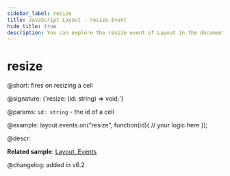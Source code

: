 ```yaml
---
sidebar_label: resize
title: JavaScript Layout - resize Event 
hide_title: true
description: You can explore the resize event of Layout in the documentation of the DHTMLX JavaScript UI library. Browse developer guides and API reference, try out code examples and live demos, and download a free 30-day evaluation version of DHTMLX Suite 7.
---
```

 
# resize

@short: fires on resizing a cell

@signature: {'resize: (id: string) => void;'}

@params:
`id: string` - the id of a cell

@example:
layout.events.on("resize", function(id){
	// your logic here
});

@descr:

**Related sample**: [Layout. Events](https://snippet.dhtmlx.com/fyxw0map)

@changelog:
added in v6.2
